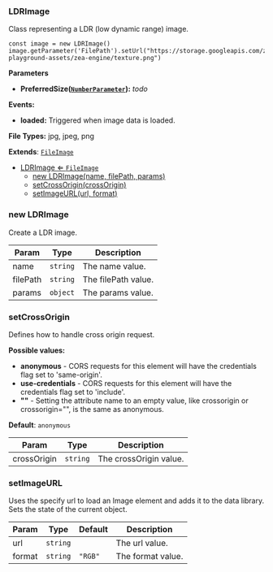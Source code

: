 <a name="LDRImage"></a>

### LDRImage 
Class representing a LDR (low dynamic range) image.

```
const image = new LDRImage()
image.getParameter('FilePath').setUrl("https://storage.googleapis.com/zea-playground-assets/zea-engine/texture.png")
```

**Parameters**
* **PreferredSize([`NumberParameter`](api/SceneTree/Parameters/NumberParameter.md)):** _todo_

**Events:**
* **loaded:** Triggered when image data is loaded.

**File Types:** jpg, jpeg, png


**Extends**: <code>[FileImage](api/SceneTree/Images/FileImage.md)</code>  

* [LDRImage ⇐ <code>FileImage</code>](#LDRImage)
    * [new LDRImage(name, filePath, params)](#new-LDRImage)
    * [setCrossOrigin(crossOrigin)](#setCrossOrigin)
    * [setImageURL(url, format)](#setImageURL)

<a name="new_LDRImage_new"></a>

### new LDRImage
Create a LDR image.


| Param | Type | Description |
| --- | --- | --- |
| name | <code>string</code> | The name value. |
| filePath | <code>string</code> | The filePath value. |
| params | <code>object</code> | The params value. |

<a name="LDRImage+setCrossOrigin"></a>

### setCrossOrigin
Defines how to handle cross origin request.

**Possible values:**
* **anonymous** - CORS requests for this element will have the credentials flag set to 'same-origin'.
* **use-credentials** - CORS requests for this element will have the credentials flag set to 'include'.
* **""** - Setting the attribute name to an empty value, like crossorigin or crossorigin="", is the same as anonymous.


**Default**: <code>anonymous</code>  

| Param | Type | Description |
| --- | --- | --- |
| crossOrigin | <code>string</code> | The crossOrigin value. |

<a name="LDRImage+setImageURL"></a>

### setImageURL
Uses the specify url to load an Image element and adds it to the data library.
Sets the state of the current object.



| Param | Type | Default | Description |
| --- | --- | --- | --- |
| url | <code>string</code> |  | The url value. |
| format | <code>string</code> | <code>&quot;RGB&quot;</code> | The format value. |

